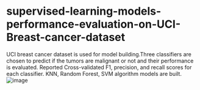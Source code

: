 # supervised-learning-models-performance-evaluation-on-UCI-Breast-cancer-dataset

UCI breast cancer dataset is used for model building.Three classifiers are chosen to predict if the tumors are malignant or not and their performance is evaluated.
Reported Cross-validated F1, precision, and recall scores for each classifier. KNN, Random Forest, SVM algorithm models are built.
![image](https://user-images.githubusercontent.com/40575189/135679659-45e62e74-8295-4b7a-864b-d6e6951052a0.png)
